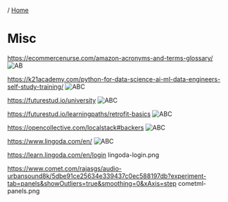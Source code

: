 / [Home](index.md)

# Misc

https://ecommercenurse.com/amazon-acronyms-and-terms-glossary/
![AB](https://github.com/rajasgs/nwp/blob/main/images/glossary.png?raw=true)


https://k21academy.com/python-for-data-science-ai-ml-data-engineers-self-study-training/
![ABC](https://github.com/rajasgs/nwp/blob/main/images/python-course-1.png?raw=true)

https://futurestud.io/university
![ABC](https://github.com/rajasgs/nwp/blob/main/images/futurestud-io-university-1.png?raw=true)


https://futurestud.io/learningpaths/retrofit-basics
![ABC](https://github.com/rajasgs/nwp/blob/main/images/futurestud-io-learningpaths-1.png?raw=true)


https://opencollective.com/localstack#backers
![ABC](https://github.com/rajasgs/nwp/blob/main/images/backers.png?raw=true)


https://www.lingoda.com/en/
![ABC](https://github.com/rajasgs/nwp/blob/main/images/lingoda.png?raw=true)


https://learn.lingoda.com/en/login
lingoda-login.png


https://www.comet.com/rajasgs/audio-urbansound8k/5dbe91ce25634e339437c0ec588197db?experiment-tab=panels&showOutliers=true&smoothing=0&xAxis=step
cometml-panels.png
